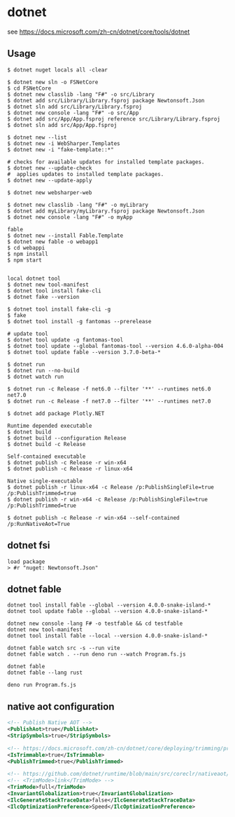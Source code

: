 # dotnet

see <https://docs.microsoft.com/zh-cn/dotnet/core/tools/dotnet>

## Usage

    $ dotnet nuget locals all -clear

    $ dotnet new sln -o FSNetCore
    $ cd FSNetCore
    $ dotnet new classlib -lang "F#" -o src/Library
    $ dotnet add src/Library/Library.fsproj package Newtonsoft.Json
    $ dotnet sln add src/Library/Library.fsproj
    $ dotnet new console -lang "F#" -o src/App
    $ dotnet add src/App/App.fsproj reference src/Library/Library.fsproj
    $ dotnet sln add src/App/App.fsproj

    $ dotnet new --list
    $ dotnet new -i WebSharper.Templates
    $ dotnet new -i "fake-template::*"

    # checks for available updates for installed template packages.
    $ dotnet new --update-check
    #  applies updates to installed template packages.
    $ dotnet new --update-apply

    $ dotnet new websharper-web

    $ dotnet new classlib -lang "F#" -o myLibrary
    $ dotnet add myLibrary/myLibrary.fsproj package Newtonsoft.Json
    $ dotnet new console -lang "F#" -o myApp

    fable
    $ dotnet new --install Fable.Template
    $ dotnet new fable -o webapp1
    $ cd webappi
    $ npm install
    $ npm start


    local dotnet tool
    $ dotnet new tool-manifest
    $ dotnet tool install fake-cli
    $ dotnet fake --version

    $ dotnet tool install fake-cli -g
    $ fake
    $ dotnet tool install -g fantomas --prerelease

    # update tool
    $ dotnet tool update -g fantomas-tool
    $ dotnet tool update --global fantomas-tool --version 4.6.0-alpha-004
    $ dotnet tool update fable --version 3.7.0-beta-*

    $ dotnet run
    $ dotnet run --no-build
    $ dotnet watch run

    $ dotnet run -c Release -f net6.0 --filter '**' --runtimes net6.0 net7.0
    $ dotnet run -c Release -f net7.0 --filter '**' --runtimes net7.0

    $ dotnet add package Plotly.NET

    Runtime depended executable
    $ dotnet build
    $ dotnet build --configuration Release
    $ dotnet build -c Release

    Self-contained executable
    $ dotnet publish -c Release -r win-x64
    $ dotnet publish -c Release -r linux-x64

    Native single-executable
    $ dotnet publish -r linux-x64 -c Release /p:PublishSingleFile=true /p:PublishTrimmed=true
    $ dotnet publish -r win-x64 -c Release /p:PublishSingleFile=true /p:PublishTrimmed=true

    $ dotnet publish -c Release -r win-x64 --self-contained /p:RunNativeAot=True

## dotnet fsi

    load package
    > #r "nuget: Newtonsoft.Json"

## dotnet fable

    dotnet tool install fable --global --version 4.0.0-snake-island-*
    dotnet tool update fable --global --version 4.0.0-snake-island-*

    dotnet new console -lang F# -o testfable && cd testfable
    dotnet new tool-manifest
    dotnet tool install fable --local --version 4.0.0-snake-island-*

    dotnet fable watch src -s --run vite
    dotnet fable watch . --run deno run --watch Program.fs.js

    dotnet fable
    dotnet fable --lang rust

    deno run Program.fs.js

## native aot configuration

```xml
<!-- Publish Native AOT -->
<PublishAot>true</PublishAot>
<StripSymbols>true</StripSymbols>

<!-- https://docs.microsoft.com/zh-cn/dotnet/core/deploying/trimming/prepare-libraries-for-trimming -->
<IsTrimmable>true</IsTrimmable>
<PublishTrimmed>true</PublishTrimmed>

<!-- https://github.com/dotnet/runtime/blob/main/src/coreclr/nativeaot/docs/optimizing.md -->
<!-- <TrimMode>link</TrimMode> -->
<TrimMode>full</TrimMode>
<InvariantGlobalization>true</InvariantGlobalization>
<IlcGenerateStackTraceData>false</IlcGenerateStackTraceData>
<IlcOptimizationPreference>Speed</IlcOptimizationPreference>
```
